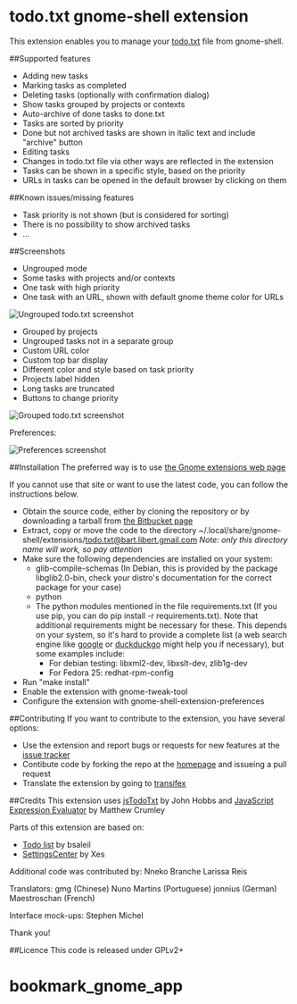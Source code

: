 # todo.txt gnome-shell extension

This extension enables you to manage your [todo.txt](http://todotxt.com/ "Todo.txt homepage") file from gnome-shell.

##Supported features
* Adding new tasks
* Marking tasks as completed
* Deleting tasks (optionally with confirmation dialog)
* Show tasks grouped by projects or contexts
* Auto-archive of done tasks to done.txt
* Tasks are sorted by priority
* Done but not archived tasks are shown in italic text and include "archive" button
* Editing tasks
* Changes in todo.txt file via other ways are reflected in the extension
* Tasks can be shown in a specific style, based on the priority
* URLs in tasks can be opened in the default browser by clicking on them

##Known issues/missing features
* Task priority is not shown (but is considered for sorting)
* There is no possibility to show archived tasks
* ...

##Screenshots
* Ungrouped mode
* Some tasks with projects and/or contexts
* One task with high priority
* One task with an URL, shown with default gnome theme color for URLs


![Ungrouped todo.txt screenshot](https://bytebucket.org/bartl/todo-txt-gnome-shell-extension/raw/master/images/basic.png "Todo.txt in ungrouped mode")

* Grouped by projects
* Ungrouped tasks not in a separate group
* Custom URL color
* Custom top bar display
* Different color and style based on task priority
* Projects label hidden
* Long tasks are truncated
* Buttons to change priority

![Grouped todo.txt screenshot](https://bytebucket.org/bartl/todo-txt-gnome-shell-extension/raw/master/images/advanced.png "Todo.txt with advanced settings")

Preferences:

![Preferences screenshot](https://bytebucket.org/bartl/todo-txt-gnome-shell-extension/raw/master/images/preferences.png "Todo.txt preferences")

##Installation
The preferred way is to use [the Gnome extensions web page](https://extensions.gnome.org/extension/570/todotxt/)

If you cannot use that site or want to use the latest code, you can follow the instructions below.

* Obtain the source code, either by cloning the repository or by downloading a tarball from [the Bitbucket page](https://bitbucket.org/bartl/todo-txt-gnome-shell-extension/downloads/)
* Extract, copy or move the code to the directory ~/.local/share/gnome-shell/extensions/todo.txt@bart.libert.gmail.com
*Note: only this directory name will work, so pay attention*
* Make sure the following dependencies are installed on your system:
    * glib-compile-schemas (In Debian, this is provided by the package libglib2.0-bin, check your distro's documentation for the correct package for your case)
    * python
    * The python modules mentioned in the file requirements.txt (If you use pip, you can do pip install -r requirements.txt). Note that additional requirements might be necessary for these. This depends on your system, so it's hard to provide a complete list (a web search engine like [google](https://encrypted.google.com) or [duckduckgo](https://duckduckgo.com) might help you if necessary), but some examples include:
        * For debian testing: libxml2-dev, libxslt-dev, zlib1g-dev
        * For Fedora 25: redhat-rpm-config
* Run "make install"
* Enable the extension with gnome-tweak-tool
* Configure the extension with gnome-shell-extension-preferences

##Contributing
If you want to contribute to the extension, you have several options:

* Use the extension and report bugs or requests for new features at the [issue tracker](https://bitbucket.org/bartl/todo-txt-gnome-shell-extension/issues?status=new&status=open)
* Contibute code by forking the repo at the [homepage](https://bitbucket.org/bartl/todo-txt-gnome-shell-extension) and
  issueing a pull request
* Translate the extension by going to [transifex](https://www.transifex.com/bart-libert/todotxt-gnome-shell-extension/)

##Credits
This extension uses [jsTodoTxt](https://github.com/jmhobbs/jsTodoTxt "jsTodoTxt homepage") by John Hobbs and [JavaScript
Expression Evaluator](https://github.com/silentmatt/js-expression-eval) by Matthew Crumley

Parts of this extension are based on:

* [Todo list](https://extensions.gnome.org/extension/162/todo-list/) by bsaleil
* [SettingsCenter](https://extensions.gnome.org/extension/341/settingscenter/) by Xes

Additional code was contributed by:
Nneko Branche
Larissa Reis

Translators:
gmg (Chinese)
Nuno Martins (Portuguese)
jonnius (German)
Maestroschan (French)


Interface mock-ups:
Stephen Michel

Thank you!

##Licence
This code is released under GPLv2+

# bookmark_gnome_app
